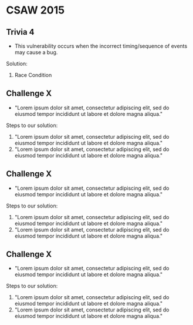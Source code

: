 # CSAW 2015

## Trivia 4

- This vulnerability occurs when the incorrect timing/sequence of events may cause a bug.

Solution:

1. Race Condition


## Challenge X

- "Lorem ipsum dolor sit amet, consectetur adipiscing elit, sed do eiusmod tempor incididunt ut labore et dolore magna aliqua."

Steps to our solution:

1. "Lorem ipsum dolor sit amet, consectetur adipiscing elit, sed do eiusmod tempor incididunt ut labore et dolore magna aliqua."
2. "Lorem ipsum dolor sit amet, consectetur adipiscing elit, sed do eiusmod tempor incididunt ut labore et dolore magna aliqua."

## Challenge X

- "Lorem ipsum dolor sit amet, consectetur adipiscing elit, sed do eiusmod tempor incididunt ut labore et dolore magna aliqua."

Steps to our solution:

1. "Lorem ipsum dolor sit amet, consectetur adipiscing elit, sed do eiusmod tempor incididunt ut labore et dolore magna aliqua."
2. "Lorem ipsum dolor sit amet, consectetur adipiscing elit, sed do eiusmod tempor incididunt ut labore et dolore magna aliqua."

## Challenge X

- "Lorem ipsum dolor sit amet, consectetur adipiscing elit, sed do eiusmod tempor incididunt ut labore et dolore magna aliqua."

Steps to our solution:

1. "Lorem ipsum dolor sit amet, consectetur adipiscing elit, sed do eiusmod tempor incididunt ut labore et dolore magna aliqua."
2. "Lorem ipsum dolor sit amet, consectetur adipiscing elit, sed do eiusmod tempor incididunt ut labore et dolore magna aliqua."



